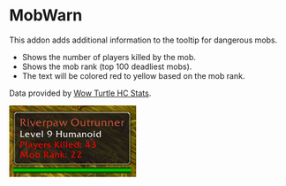 # MobWarn
This addon adds additional information to the tooltip for dangerous mobs.   

- Shows the number of players killed by the mob.
- Shows the mob rank (top 100 deadliest mobs).
- The text will be colored red to yellow based on the mob rank.

Data provided by [Wow Turtle HC Stats](hswowturtle.com).

![preview](https://raw.githubusercontent.com/GryllsAddons/AddonPreviews/main/MobWarn/MobWarn1.png)
